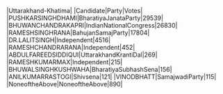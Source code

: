  
|Uttarakhand-Khatima|
|Candidate|Party|Votes|
|PUSHKARSINGHDHAMI|BharatiyaJanataParty|29539|
|BHUWANCHANDRAKAPRI|IndianNationalCongress|26830|
|RAMESHSINGHRANA|BahujanSamajParty|17804|
|DR.LALITSINGH|Independent|4516|
|RAMESHCHANDRARANA|Independent|452|
|ABDULFAREEDSIDDIQUI|UttarakhandKrantiDal|269|
|RAMESHKUMARMAX|Independent|215|
|BHUWALSINGHKUSHWAHA|BharatiyaSubhashSena|156|
|ANILKUMARRASTOGI|Shivsena|121|
|VINODBHATT|SamajwadiParty|115|
|NoneoftheAbove|NoneoftheAbove|890|
